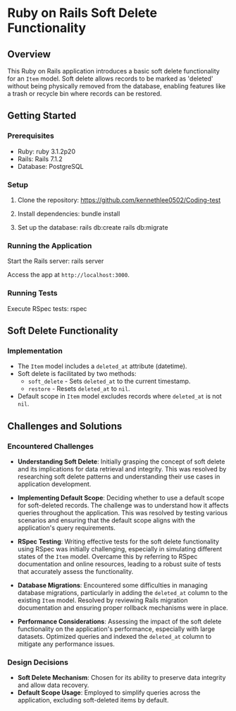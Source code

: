# Ruby on Rails Soft Delete Functionality

## Overview

This Ruby on Rails application introduces a basic soft delete functionality for an `Item` model. Soft delete allows records to be marked as 'deleted' without being physically removed from the database, enabling features like a trash or recycle bin where records can be restored.

## Getting Started

### Prerequisites

- Ruby: ruby 3.1.2p20
- Rails: Rails 7.1.2
- Database: PostgreSQL

### Setup

1. Clone the repository:
   https://github.com/kennethlee0502/Coding-test

2. Install dependencies:
   bundle install

3. Set up the database:
   rails db:create
   rails db:migrate

### Running the Application

Start the Rails server:
rails server

Access the app at `http://localhost:3000`.

### Running Tests

Execute RSpec tests:
rspec

## Soft Delete Functionality

### Implementation

- The `Item` model includes a `deleted_at` attribute (datetime).
- Soft delete is facilitated by two methods:
  - `soft_delete` - Sets `deleted_at` to the current timestamp.
  - `restore` - Resets `deleted_at` to `nil`.
- Default scope in `Item` model excludes records where `deleted_at` is not `nil`.

## Challenges and Solutions

### Encountered Challenges

- **Understanding Soft Delete**: Initially grasping the concept of soft delete and its implications for data retrieval and integrity. This was resolved by researching soft delete patterns and understanding their use cases in application development.

- **Implementing Default Scope**: Deciding whether to use a default scope for soft-deleted records. The challenge was to understand how it affects queries throughout the application. This was resolved by testing various scenarios and ensuring that the default scope aligns with the application's query requirements.

- **RSpec Testing**: Writing effective tests for the soft delete functionality using RSpec was initially challenging, especially in simulating different states of the `Item` model. Overcame this by referring to RSpec documentation and online resources, leading to a robust suite of tests that accurately assess the functionality.

- **Database Migrations**: Encountered some difficulties in managing database migrations, particularly in adding the `deleted_at` column to the existing `Item` model. Resolved by reviewing Rails migration documentation and ensuring proper rollback mechanisms were in place.

- **Performance Considerations**: Assessing the impact of the soft delete functionality on the application's performance, especially with large datasets. Optimized queries and indexed the `deleted_at` column to mitigate any performance issues.

### Design Decisions

- **Soft Delete Mechanism**: Chosen for its ability to preserve data integrity and allow data recovery.
- **Default Scope Usage**: Employed to simplify queries across the application, excluding soft-deleted items by default.
